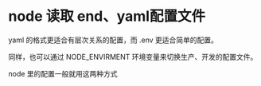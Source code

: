 # node 读取 end、yaml配置文件
yaml 的格式更适合有层次关系的配置，而 .env 更适合简单的配置。

同样，也可以通过 NODE_ENVIRMENT 环境变量来切换生产、开发的配置文件。

node 里的配置一般就用这两种方式